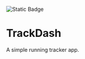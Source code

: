 ![Static Badge](https://img.shields.io/badge/flutter.dev)

# TrackDash
A simple running tracker app. 

